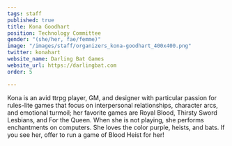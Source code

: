 ```yaml
---
tags: staff
published: true
title: Kona Goodhart
position: Technology Committee
gender: "(she/her, fae/femme)"
image: "/images/staff/organizers_kona-goodhart_400x400.png"
twitter: konahart
website_name: Darling Bat Games
website_url: https://darlingbat.com
order: 5

---
```

Kona is an avid ttrpg player, GM, and designer with particular passion for rules-lite games that focus on interpersonal relationships, character arcs, and emotional turmoil; her favorite games are Royal Blood, Thirsty Sword Lesbians, and For the Queen. When she is not playing, she performs enchantments on computers. She loves the color purple, heists, and bats. If you see her, offer to run a game of Blood Heist for her!
